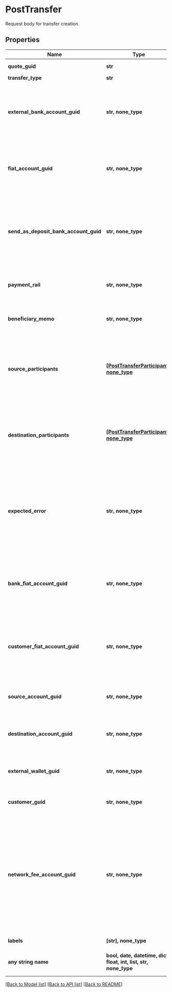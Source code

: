 # PostTransfer

Request body for transfer creation.

## Properties
Name | Type | Description | Notes
------------ | ------------- | ------------- | -------------
**quote_guid** | **str** | The associated quote&#39;s identifier. | 
**transfer_type** | **str** | The type of transfer. | 
**external_bank_account_guid** | **str, none_type** | The customer&#39;s &#39;plaid&#39; or &#39;plaid_processor_token&#39; external bank account&#39;s identifier. Required when transfer_type is funding or transfer_type is instant_funding. | [optional] 
**fiat_account_guid** | **str, none_type** | The identifier for the fiat account to use for the transfer. Required if the customer or bank has multiple fiat accounts. Optional when transfer_type is funding. | [optional] 
**send_as_deposit_bank_account_guid** | **str, none_type** | The deposit bank account&#39;s identifier. Only valid for withdrawals. The deposit bank account must be owned by the customer or bank initiating the transfer. Optional when transfer_type is funding. | [optional] 
**payment_rail** | **str, none_type** | The desired payment rail to initiate the transfer for. Optional when transfer_type is funding. | [optional] 
**beneficiary_memo** | **str, none_type** | The memo to send to the counterparty. Optional when transfer_type is funding. | [optional] 
**source_participants** | [**[PostTransferParticipant], none_type**](PostTransferParticipant.md) | The source participants for the transfer. Optional when transfer_type is funding, transfer_type is instant_funding, transfer_type is book, transfer_type is crypto, or transfer_type is lightning. | [optional] 
**destination_participants** | [**[PostTransferParticipant], none_type**](PostTransferParticipant.md) | The destination participants for the transfer. Optional when transfer_type is funding, transfer_type is instant_funding, transfer_type is book, transfer_type is crypto, or transfer_type is lightning. | [optional] 
**expected_error** | **str, none_type** | The optional expected error to simulate transfer failure. Optional when transfer_type is funding, transfer_type is instant_funding, transfer_type is book, transfer_type is crypto, transfer_type is inter_account, or transfer_type is lightning. | [optional] 
**bank_fiat_account_guid** | **str, none_type** | The identifier for the fiat account to use for the transfer. Required if the bank has multiple fiat accounts. Optional when transfer_type is instant_funding or transfer_type is lightning. | [optional] 
**customer_fiat_account_guid** | **str, none_type** | The identifier for the fiat account to use for the transfer. Required if the customer has multiple fiat accounts. Optional when transfer_type is instant_funding or transfer_type is lightning. | [optional] 
**source_account_guid** | **str, none_type** | The source account&#39;s identifier. Required when transfer_type is book or transfer_type is inter_account. | [optional] 
**destination_account_guid** | **str, none_type** | The destination account&#39;s identifier. Required when transfer_type is book or transfer_type is inter_account. | [optional] 
**external_wallet_guid** | **str, none_type** | The customer&#39;s external wallet&#39;s identifier. Required when transfer_type is crypto. | [optional] 
**customer_guid** | **str, none_type** | The customer&#39;s identifier. Required when transfer_type is lightning. | [optional] 
**network_fee_account_guid** | **str, none_type** | The network fee account&#39;s identifier. Required for network fee transfers. Must be the identifier for the customer&#39;s or bank&#39;s fiat or trading account. For customer&#39;s to pay the network fees, include the customer&#39;s fiat or trading account guid. For bank&#39;s to pay the network fees, include the bank&#39;s fiat or trading account guid. Required when transfer_type is lightning. | [optional] 
**labels** | **[str], none_type** | The labels associated with the transfer. | [optional] 
**any string name** | **bool, date, datetime, dict, float, int, list, str, none_type** | any string name can be used but the value must be the correct type | [optional]

[[Back to Model list]](../README.md#documentation-for-models) [[Back to API list]](../README.md#documentation-for-api-endpoints) [[Back to README]](../README.md)


